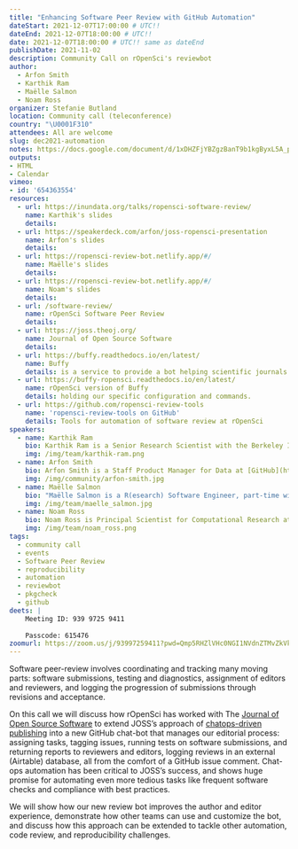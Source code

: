 ```yaml
---
title: "Enhancing Software Peer Review with GitHub Automation"
dateStart: 2021-12-07T17:00:00 # UTC!!
dateEnd: 2021-12-07T18:00:00 # UTC!!
date: 2021-12-07T18:00:00 # UTC!! same as dateEnd
publishDate: 2021-11-02
description: Community Call on rOpenSci's reviewbot
author:
  - Arfon Smith
  - Karthik Ram
  - Maëlle Salmon
  - Noam Ross
organizer: Stefanie Butland
location: Community call (teleconference)
country: "\U0001F310"
attendees: All are welcome
slug: dec2021-automation
notes: https://docs.google.com/document/d/1xDHZFjYBZgzBanT9b1kgByxL5A_p95zW0XCzUt98TPY/
outputs:
- HTML
- Calendar 
vimeo:
- id: '654363554'
resources:
  - url: https://inundata.org/talks/ropensci-software-review/
    name: Karthik's slides
    details: 
  - url: https://speakerdeck.com/arfon/joss-ropensci-presentation
    name: Arfon's slides
    details: 
  - url: https://ropensci-review-bot.netlify.app/#/
    name: Maëlle's slides
    details: 
  - url: https://ropensci-review-bot.netlify.app/#/
    name: Noam's slides
    details: 
  - url: /software-review/
    name: rOpenSci Software Peer Review
    details: 
  - url: https://joss.theoj.org/
    name: Journal of Open Source Software
    details: 
  - url: https://buffy.readthedocs.io/en/latest/
    name: Buffy
    details: is a service to provide a bot helping scientific journals manage submission reviews. Automates common editorial tasks like those needed by JOSS or rOpenSci.
  - url: https://buffy-ropensci.readthedocs.io/en/latest/
    name: rOpenSci version of Buffy
    details: holding our specific configuration and commands.
  - url: https://github.com/ropensci-review-tools
    name: 'ropensci-review-tools on GitHub'
    details: Tools for automation of software review at rOpenSci
speakers:
  - name: Karthik Ram
    bio: Karthik Ram is a Senior Research Scientist with the Berkeley Institute for Data Science, Director and Co-founder of rOpenSci, and Editor for rOpenSci Software Peer Review. He has a PhD in Ecology and Evolution. Karthik on [GitHub](https://github.com/karthik), [Twitter](https://twitter.com/\_inundata), [Website](http://karthik.io/), [rOpenSci](/author/karthik-ram/)
    img: /img/team/karthik-ram.png     
  - name: Arfon Smith
    bio: Arfon Smith is a Staff Product Manager for Data at [GitHub](https://github.com/) and Editor-in-chief of the [Journal of Open Source Software](https://joss.theoj.org/), a developer friendly, open access journal for research software packages. He has a PhD in Astrochemistry. Arfon on [GitHub](https://github.com/arfon), [Twitter](https://twitter.com/arfon), [Website](https://www.arfon.org/)
    img: /img/community/arfon-smith.jpg
  - name: Maëlle Salmon
    bio: "Maëlle Salmon is a R(esearch) Software Engineer, part-time with rOpenSci where she, among other things, maintains the guide [rOpenSci Packages: Development, Maintenance, and Peer Review](https://devguide.ropensci.org/). She also created the [R-hub blog](https://blog.r-hub.io) and co-wrote the book [HTTP testing in R](https://books.ropensci.org/http-testing) with [Scott Chamberlain](/author/scott-chamberlain). She lives in Nancy, France. Maëlle has a PhD in Statistics. Maëlle on [GitHub](https://github.com/maelle), [Twitter](https://twitter.com/ma_salmon), [Website](https://masalmon.eu/), [rOpenSci](/author/maëlle-salmon/)."
    img: /img/team/maelle_salmon.jpg
  - name: Noam Ross
    bio: Noam Ross is Principal Scientist for Computational Research at [EcoHealth Alliance](https://www.ecohealthalliance.org/) and rOpenSci Software Review Lead. He co-leads the rOpenSci Statistical Software Testing and Peer Review project. Noam has a PhD in Ecology. Noam on [GitHub](https://github.com/noamross), [Twitter](https://twitter.com/noamross), [Website](https://www.noamross.net/)
    img: /img/team/noam_ross.png
tags:
  - community call
  - events
  - Software Peer Review
  - reproducibility
  - automation
  - reviewbot
  - pkgcheck
  - github
deets: |
    Meeting ID: 939 9725 9411
    
    Passcode: 615476
zoomurl: https://zoom.us/j/93997259411?pwd=Qmp5RHZlVHc0NGI1NVdnZTMvZkVkdz09
---
```


Software peer-review involves coordinating and tracking many moving parts: software submissions, testing and diagnostics, assignment of editors and reviewers, and logging the progression of submissions through revisions and acceptance.

On this call we will discuss how rOpenSci has worked with The [Journal of Open Source Software](https://joss.theoj.org/) to extend JOSS’s approach of [chatops-driven publishing](https://www.arfon.org/chatops-driven-publishing) into a new GitHub chat-bot that manages our editorial process: assigning tasks, tagging issues, running tests on software submissions, and returning reports to reviewers and editors, logging reviews in an external (Airtable) database, all from the comfort of a GitHub issue comment. Chat-ops automation has been critical to JOSS’s success, and shows huge promise for automating even more tedious tasks like frequent software checks and compliance with best practices.

We will show how our new review bot improves the author and editor experience, demonstrate how other teams can use and customize the bot, and discuss how this approach can be extended to tackle other automation, code review, and reproducibility challenges.
